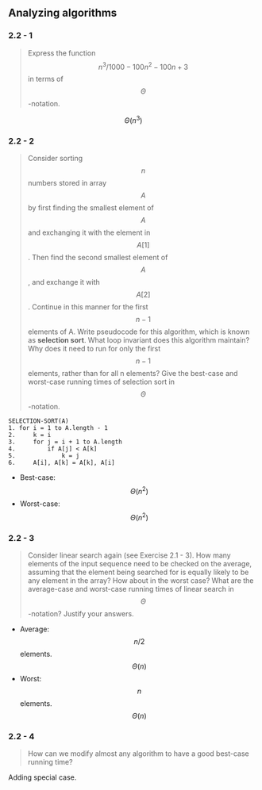 ## Analyzing algorithms

### 2.2 - 1

> Express the function $$n^3/1000 - 100n^2 - 100n + 3$$ in terms of $$\Theta$$-notation.

$$\Theta(n^3)$$

### 2.2 - 2

> Consider sorting $$n$$ numbers stored in array $$A$$ by first finding the smallest element of $$A$$ and exchanging it with the element in $$A[1]$$. Then find the second smallest element of $$A$$, and exchange it with $$A[2]$$. Continue in this manner for the first $$n-1$$ elements of A. Write pseudocode for this algorithm, which is known as __selection sort__. What loop invariant does this algorithm maintain? Why does it need to run for only the first $$n - 1$$ elements, rather than for all n elements? Give the best-case and worst-case running times of selection sort in $$\Theta$$-notation.

```
SELECTION-SORT(A)
1. for i = 1 to A.length - 1
2.     k = i
3.     for j = i + 1 to A.length
4.         if A[j] < A[k]
5.             k = j
6.     A[i], A[k] = A[k], A[i]
```

* Best-case: $$\Theta(n^2)$$
* Worst-case: $$\Theta(n^2)$$

### 2.2 - 3

> Consider linear search again (see Exercise 2.1 - 3). How many elements of the input sequence need to be checked on the average, assuming that the element being searched for is equally likely to be any element in the array? How about in the worst case? What are the average-case and worst-case running times of linear search in $$\Theta$$-notation? Justify your answers.

* Average: $$n/2$$ elements. $$\Theta(n)$$
* Worst: $$n$$ elements. $$\Theta(n)$$

### 2.2 - 4

> How can we modify almost any algorithm to have a good best-case running time?

Adding special case.

